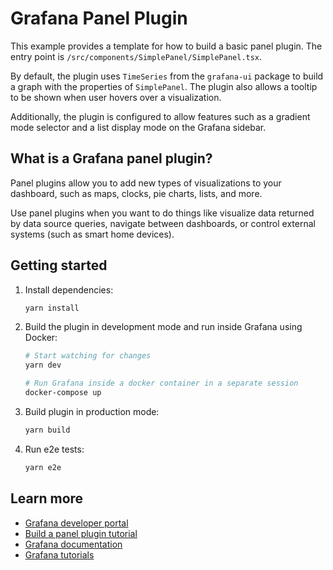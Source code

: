 # Grafana Panel Plugin

This example provides a template for how to build a basic panel plugin. The entry point is `/src/components/SimplePanel/SimplePanel.tsx`.

By default, the plugin uses `TimeSeries` from the `grafana-ui` package to build a graph with the properties of `SimplePanel`. The plugin also allows a tooltip to be shown when user hovers over a visualization.

Additionally, the plugin is configured to allow features such as a gradient mode selector and a list display mode on the Grafana sidebar.

## What is a Grafana panel plugin?

Panel plugins allow you to add new types of visualizations to your dashboard, such as maps, clocks, pie charts, lists, and more.

Use panel plugins when you want to do things like visualize data returned by data source queries, navigate between dashboards, or control external systems (such as smart home devices).

## Getting started

1. Install dependencies:

   ```bash
   yarn install
   ```

2. Build the plugin in development mode and run inside Grafana using Docker:

   ```bash
   # Start watching for changes
   yarn dev

   # Run Grafana inside a docker container in a separate session
   docker-compose up
   ```

3. Build plugin in production mode:

   ```bash
   yarn build
   ```

4. Run e2e tests:

   ```bash
   yarn e2e
   ```

## Learn more

- [Grafana developer portal](https://grafana.com/developers)
- [Build a panel plugin tutorial](https://grafana.com/tutorials/build-a-panel-plugin/)
- [Grafana documentation](https://grafana.com/docs/)
- [Grafana tutorials](https://grafana.com/tutorials/)
